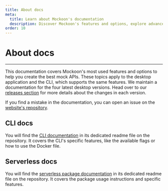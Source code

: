 ```yaml
---
title: About docs
meta:
  title: Learn about Mockoon's documentation
  description: Discover Mockoon's features and options, explore advanced topics and learn how to create fast and free mock API JSON servers.
order: 10
---
```


# About docs

---

This documentation covers Mockoon's most used features and options to help you create the best mock APIs. These topics apply to the desktop application and the CLI, which supports the same features.
We maintain a documentation for the four latest desktop versions. Head over to our [releases section](/releases/) for more details about the changes in each version.

If you find a mistake in the documentation, you can open an issue on the [website's repository](https://github.com/mockoon/mockoon.com).

## CLI docs

You will find the [CLI documentation](https://github.com/mockoon/mockoon/tree/main/packages/cli) in its dedicated readme file on the repository. It covers the CLI's specific features, like the available flags or how to use the Docker file.

## Serverless docs

You will find the [serverless package documentation](https://github.com/mockoon/mockoon/tree/main/packages/serverless) in its dedicated readme file on the repository. It covers the package usage instructions and specific features.
